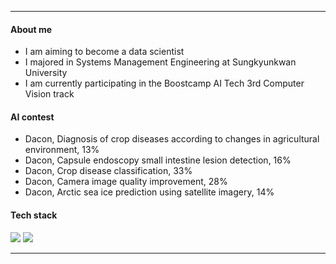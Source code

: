 ***
#### About me
- I am aiming to become a data scientist
- I majored in Systems Management Engineering at Sungkyunkwan University
- I am currently participating in the Boostcamp AI Tech 3rd Computer Vision track

#### AI contest
- Dacon, Diagnosis of crop diseases according to changes in agricultural environment, 13%
- Dacon, Capsule endoscopy small intestine lesion detection, 16%
- Dacon, Crop disease classification, 33%
- Dacon, Camera image quality improvement, 28%
- Dacon, Arctic sea ice prediction using satellite imagery, 14%

#### Tech stack
<img src="https://img.shields.io/badge/Python-blue?style=flat&logo=Python&logoColor=white"/> <img src="https://img.shields.io/badge/Pytorch-orange?style=flat&logo=Pytorch&logoColor=white"/>

***

